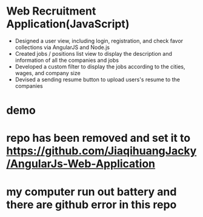 # Web Recruitment Application(JavaScript)
- Designed a user view, including login, registration, and check favor collections via AngularJS and Node.js </br>
- Created jobs / positions list view to display the description and information of all the companies and jobs </br>
- Developed a custom filter to display the jobs according to the cities, wages, and company size </br>
- Devised a sending resume button to upload users's resume to the companies </br>


# demo
# repo has been removed and set it to https://github.com/JiaqihuangJacky/AngularJs-Web-Application
# my computer run out battery and there are github error in this repo
